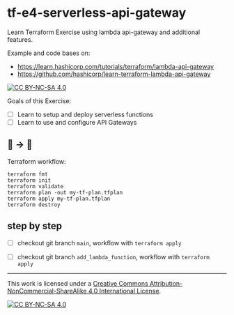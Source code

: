 # tf-e4-serverless-api-gateway
Learn Terraform Exercise using lambda api-gateway and additional features.

Example and code bases on:
* https://learn.hashicorp.com/tutorials/terraform/lambda-api-gateway
* https://github.com/hashicorp/learn-terraform-lambda-api-gateway

[![CC BY-NC-SA 4.0][cc-by-nc-sa-shield]][cc-by-nc-sa]

Goals of this Exercise:

- [ ] Learn to setup and deploy serverless functions
- [ ] Learn to use and configure API Gateways

## 🚧 -> 🚀

Terraform workflow:

```
terraform fmt
terraform init
terraform validate
terraform plan -out my-tf-plan.tfplan
terraform apply my-tf-plan.tfplan
terraform destroy
```

## step by step

- [ ] checkout git branch `main`, workflow with `terraform apply`
- [ ] checkout git branch `add_lambda_function`, workflow with `terraform apply`




---

This work is licensed under a
[Creative Commons Attribution-NonCommercial-ShareAlike 4.0 International License][cc-by-nc-sa].

[![CC BY-NC-SA 4.0][cc-by-nc-sa-image]][cc-by-nc-sa]

[cc-by-nc-sa]: http://creativecommons.org/licenses/by-nc-sa/4.0/
[cc-by-nc-sa-image]: https://licensebuttons.net/l/by-nc-sa/4.0/88x31.png
[cc-by-nc-sa-shield]: https://img.shields.io/badge/License-CC%20BY--NC--SA%204.0-lightgrey.svg